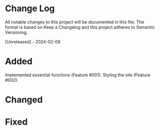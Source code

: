 # Change Log
All notable changes to this project will be documented in this file.
The format is based on Keep a Changelog and this project adheres to Semantic Versioning.

[Unreleased] - 2024-02-08

# Added
Implemented essential functions (Feature #001).
Styling the site (Feature #002).

# Changed
# Fixed


